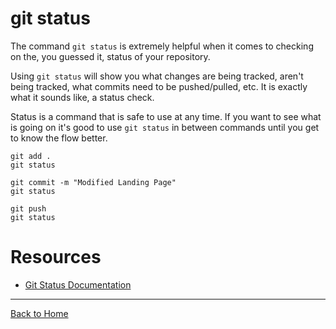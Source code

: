 # git status

The command `git status` is extremely helpful when it comes to checking on the, you guessed it, status of your repository.

Using `git status` will show you what changes are being tracked, aren't being tracked, what commits need to be pushed/pulled, etc.
It is exactly what it sounds like, a status check.

Status is a command that is safe to use at any time. 
If you want to see what is going on it's good to use `git status` in between commands until you get to know the flow better.

```
git add .
git status

git commit -m "Modified Landing Page"
git status

git push
git status
```

# Resources

- [Git Status Documentation](https://git-scm.com/docs/git-status)

---

[Back to Home](../README.md)
